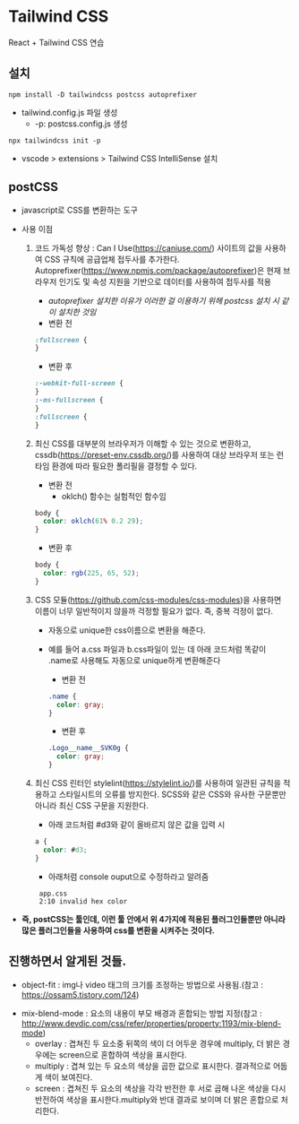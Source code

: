 # Tailwind CSS

React + Tailwind CSS 연습

## 설치

```
npm install -D tailwindcss postcss autoprefixer
```

- tailwind.config.js 파일 생성
  - -p: postcss.config.js 생성

```
npx tailwindcss init -p
```

- vscode > extensions > Tailwind CSS IntelliSense 설치

## postCSS

- javascript로 CSS를 변환하는 도구
- 사용 이점

  1. 코드 가독성 향상 : Can I Use(https://caniuse.com/) 사이트의 값을 사용하여 CSS 규칙에 공급업체 접두사를 추가한다. Autoprefixer(https://www.npmjs.com/package/autoprefixer)은 현재 브라우저 인기도 및 속성 지원을 기반으로 데이터를 사용하여 접두사를 적용

     - _autoprefixer 설치한 이유가 이러한 걸 이용하기 위헤 postcss 설치 시 같이 설치한 것임_

     * 변환 전

     ```css
     :fullscreen {
     }
     ```

     - 변환 후

     ```css
     :-webkit-full-screen {
     }
     :-ms-fullscreen {
     }
     :fullscreen {
     }
     ```

  2. 최신 CSS를 대부분의 브라우저가 이해할 수 있는 것으로 변환하고, cssdb(https://preset-env.cssdb.org/)를 사용하여 대상 브라우저 또는 런타임 환경에 따라 필요한 폴리필을 결정할 수 있다.

     - 변환 전
       - oklch() 함수는 실험적인 함수임

     ```css
     body {
       color: oklch(61% 0.2 29);
     }
     ```

     - 변환 후

     ```css
     body {
       color: rgb(225, 65, 52);
     }
     ```

  3. CSS 모듈(https://github.com/css-modules/css-modules)을 사용하면 이름이 너무 일반적이지 않을까 걱정할 필요가 없다. 즉, 중복 걱정이 없다.

     - 자동으로 unique한 css이름으로 변환을 해준다.
     - 예를 들어 a.css 파일과 b.css파일이 있는 데 아래 코드처럼 똑같이 .name로 사용해도 자동으로 unique하게 변환해준다

       - 변환 전

       ```css
       .name {
         color: gray;
       }
       ```

       - 변환 후

       ```css
       .Logo__name__SVK0g {
         color: gray;
       }
       ```

  4. 최신 CSS 린터인 stylelint(https://stylelint.io/)를 사용하여 일관된 규칙을 적용하고 스타일시트의 오류를 방지한다. SCSS와 같은 CSS와 유사한 구문뿐만 아니라 최신 CSS 구문을 지원한다.
     - 아래 코드처럼 #d3와 같이 올바르지 않은 값을 입력 시
     ```css
     a {
       color: #d3;
     }
     ```
     - 아래처럼 console ouput으로 수정하라고 알려줌
     ```
      app.css
      2:10 invalid hex color
     ```

* **즉, postCSS는 툴인데, 이런 툴 안에서 위 4가지에 적용된 플러그인들뿐만 아니라 많은 플러그인들을 사용하여 css를 변환을 시켜주는 것이다.**

## 진행하면서 알게된 것들.

- object-fit : img나 video 태그의 크기를 조정하는 방법으로 사용됨.(참고 : https://ossam5.tistory.com/124)

* mix-blend-mode : 요소의 내용이 부모 배경과 혼합되는 방법 지정(참고 : http://www.devdic.com/css/refer/properties/property:1193/mix-blend-mode)
  - overlay : 겹쳐진 두 요소중 뒤쪽의 색이 더 어두운 경우에 multiply, 더 밝은 경우에는 screen으로 혼합하여 색상을 표시한다.
  - multiply : 겹쳐 있는 두 요소의 색상을 곱한 값으로 표시한다. 결과적으로 어둡게 색이 보여진다.
  - screen : 겹쳐진 두 요소의 색상을 각각 반전한 후 서로 곱해 나온 색상을 다시 반전하여 색상을 표시한다.multiply와 반대 결과로 보이며 더 밝은 혼합으로 처리한다.
